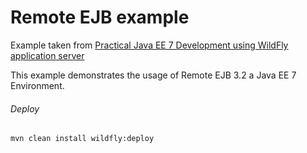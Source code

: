Remote EJB example
=====================================
Example taken from [Practical Java EE 7 Development using WildFly application server](http://www.itbuzzpress.com/ebooks/java-ee-7-development-on-wildfly.html)

This example demonstrates the usage of Remote EJB 3.2 a Java EE 7 Environment.

###### Deploy
```shell
mvn clean install wildfly:deploy
```
